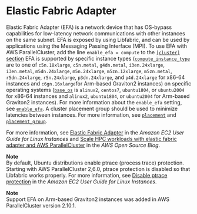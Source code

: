 # Elastic Fabric Adapter<a name="efa"></a>

Elastic Fabric Adapter \(EFA\) is a network device that has OS\-bypass capabilities for low\-latency network communications with other instances on the same subnet\. EFA is exposed by using Libfabric, and can be used by applications using the Messaging Passing Interface \(MPI\)\. To use EFA with AWS ParallelCluster, add the line `enable_efa = compute` to the [`[cluster]` section](cluster-definition.md) EFA is supported by specific instance types \([`compute_instance_type`](cluster-definition.md#compute-instance-type) are to one of `c5n.18xlarge`, `c5n.metal`, `g4dn.metal`, `i3en.24xlarge`, `i3en.metal`, `m5dn.24xlarge`, `m5n.24xlarge`, `m5zn.12xlarge`, `m5zn.metal`, `r5dn.24xlarge`, `r5n.24xlarge`, `p3dn.24xlarge`, and `p4d.24xlarge` for x86\-64 instances and `c6gn.16xlarge`for Arm\-based Graviton2 instances\) on specific operating systems \([`base_os`](cluster-definition.md#base-os) is `alinux2`, `centos7`, `ubuntu1804`, or `ubuntu2004` for x86\-64 instances and `alinux2`, `ubuntu1804`, or `ubuntu2004` for Arm\-based Graviton2 instances\)\. For more information about the `enable_efa` setting, see [`enable_efa`](cluster-definition.md#enable-efa)\. A cluster placement group should be used to minimize latencies between instances\. For more information, see [`placement`](cluster-definition.md#placement) and [`placement_group`](cluster-definition.md#placement-group)\.

For more information, see [Elastic Fabric Adapter](https://docs.aws.amazon.com/AWSEC2/latest/UserGuide/efa.html) in the *Amazon EC2 User Guide for Linux Instances* and [Scale HPC workloads with elastic fabric adapter and AWS ParallelCluster](https://aws.amazon.com/blogs/opensource/scale-hpc-workloads-elastic-fabric-adapter-and-aws-parallelcluster/) in the *AWS Open Source Blog*\.

**Note**  
By default, Ubuntu distributions enable ptrace \(process trace\) protection\. Starting with AWS ParallelCluster 2,6\.0, ptrace protection is disabled so that Libfabric works properly\. For more information, see [Disable ptrace protection](https://docs.aws.amazon.com/AWSEC2/latest/UserGuide/efa-start.html#efa-start-ptrace) in the *Amazon EC2 User Guide for Linux Instances*\.

**Note**  
Support EFA on Arm\-based Graviton2 instances was added in AWS ParallelCluster version 2\.10\.1\.